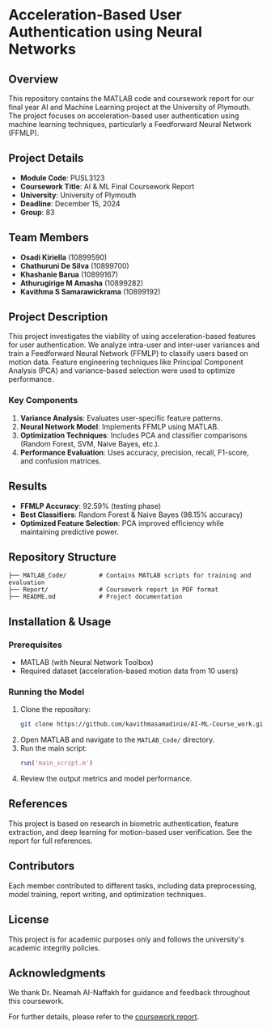 # Acceleration-Based User Authentication using Neural Networks

## Overview
This repository contains the MATLAB code and coursework report for our final year AI and Machine Learning project at the University of Plymouth. The project focuses on acceleration-based user authentication using machine learning techniques, particularly a Feedforward Neural Network (FFMLP).

## Project Details
- **Module Code**: PUSL3123
- **Coursework Title**: AI & ML Final Coursework Report
- **University**: University of Plymouth
- **Deadline**: December 15, 2024
- **Group**: 83

## Team Members
- **Osadi Kiriella** (10899590)
- **Chathuruni De Silva** (10899700)
- **Khashanie Barua** (10899167)
- **Athurugirige M Amasha** (10899282)
- **Kavithma S Samarawickrama** (10899192)

## Project Description
This project investigates the viability of using acceleration-based features for user authentication. We analyze intra-user and inter-user variances and train a Feedforward Neural Network (FFMLP) to classify users based on motion data. Feature engineering techniques like Principal Component Analysis (PCA) and variance-based selection were used to optimize performance.

### Key Components
1. **Variance Analysis**: Evaluates user-specific feature patterns.
2. **Neural Network Model**: Implements FFMLP using MATLAB.
3. **Optimization Techniques**: Includes PCA and classifier comparisons (Random Forest, SVM, Naive Bayes, etc.).
4. **Performance Evaluation**: Uses accuracy, precision, recall, F1-score, and confusion matrices.

## Results
- **FFMLP Accuracy**: 92.59% (testing phase)
- **Best Classifiers**: Random Forest & Naive Bayes (98.15% accuracy)
- **Optimized Feature Selection**: PCA improved efficiency while maintaining predictive power.

## Repository Structure
```
├── MATLAB_Code/         # Contains MATLAB scripts for training and evaluation
├── Report/              # Coursework report in PDF format
├── README.md            # Project documentation
```

## Installation & Usage
### Prerequisites
- MATLAB (with Neural Network Toolbox)
- Required dataset (acceleration-based motion data from 10 users)

### Running the Model
1. Clone the repository:
   ```bash
   git clone https://github.com/kavithmasamadinie/AI-ML-Course_work.git
   ```
2. Open MATLAB and navigate to the `MATLAB_Code/` directory.
3. Run the main script:
   ```matlab
   run('main_script.m')
   ```
4. Review the output metrics and model performance.

## References
This project is based on research in biometric authentication, feature extraction, and deep learning for motion-based user verification. See the report for full references.

## Contributors
Each member contributed to different tasks, including data preprocessing, model training, report writing, and optimization techniques.

## License
This project is for academic purposes only and follows the university's academic integrity policies.

## Acknowledgments
We thank Dr. Neamah AI-Naffakh for guidance and feedback throughout this coursework.

For further details, please refer to the [coursework report](Report/Group_83_PUSL3123_Final_Report.pdf).

